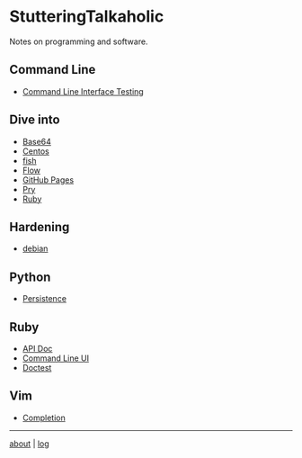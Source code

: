 # StutteringTalkaholic

Notes on programming and software.

## Command Line

- [Command Line Interface Testing](cli/test/)

## Dive into

- [Base64](dive-into/base64/)
- [Centos](dive-into/centos/)
- [fish](dive-into/fish/)
- [Flow](dive-into/flow/)
- [GitHub Pages](dive-into/gh-pages/)
- [Pry](dive-into/pry/)
- [Ruby](dive-into/ruby/)

## Hardening

- [debian](hardening/debian/)

## Python

- [Persistence](python/persistence/)

## Ruby

- [API Doc](ruby/api-doc/)
- [Command Line UI](ruby/cli/)
- [Doctest](ruby/doctest/)

## Vim

- [Completion](vim/completion/)

---

[about](/) \| [log](log/)
